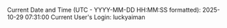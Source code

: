 Current Date and Time (UTC - YYYY-MM-DD HH:MM:SS formatted): 2025-10-29 07:31:00
Current User's Login: luckyaiman
